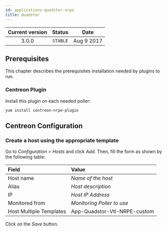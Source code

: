 ```yaml
---
id: applications-quadstor-nrpe
title: Quadstor
---
```


| Current version | Status | Date |
| :-: | :-: | :-: |
| 3.0.0 | `STABLE` | Aug  9 2017 |

## Prerequisites

This chapter describes the prerequisites installation needed by plugins to run.

### Centreon Plugin

Install this plugin on each needed poller:

``` shell
yum install centreon-nrpe-plugin
```

## Centreon Configuration

### Create a host using the appropriate template

Go to *Configuration \> Hosts* and click *Add*. Then, fill the form as shown by the following table:

| Field                   | Value                        |
| :---------------------- | :--------------------------- |
| Host name               | *Name of the host*           |
| Alias                   | *Host description*           |
| IP                      | *Host IP Address*            |
| Monitored from          | *Monitoring Poller to use*   |
| Host Multiple Templates | App-Quadstor-Vtl-NRPE-custom |

Click on the *Save* button.


